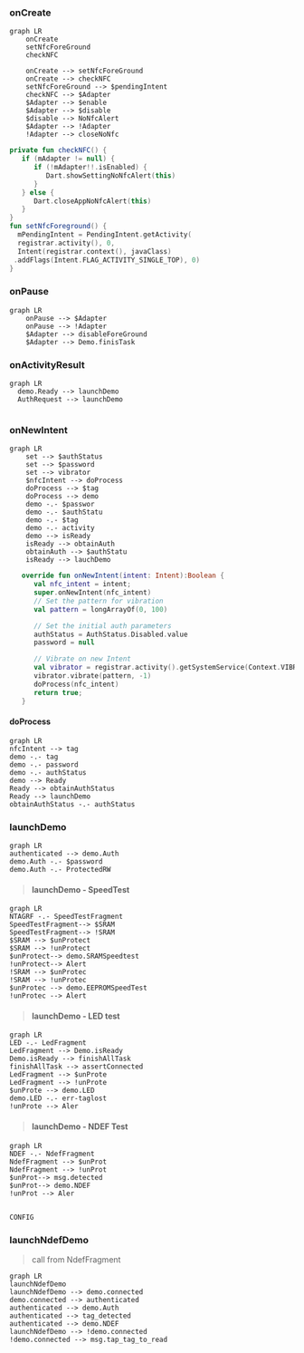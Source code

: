 
### onCreate
```mermaid
graph LR
	onCreate
	setNfcForeGround
	checkNFC

	onCreate --> setNfcForeGround
	onCreate --> checkNFC
	setNfcForeGround --> $pendingIntent
	checkNFC --> $Adapter
	$Adapter --> $enable
	$Adapter --> $disable
	$disable --> NoNfcAlert
	$Adapter --> !Adapter
	!Adapter --> closeNoNfc
```

```kotlin
private fun checkNFC() {  
   if (mAdapter != null) {  
      if (!mAdapter!!.isEnabled) {  
         Dart.showSettingNoNfcAlert(this)  
      }  
   } else {  
      Dart.closeAppNoNfcAlert(this)  
   }  
}
fun setNfcForeground() {
  mPendingIntent = PendingIntent.getActivity(
  registrar.activity(), 0,
  Intent(registrar.context(), javaClass)
 .addFlags(Intent.FLAG_ACTIVITY_SINGLE_TOP), 0)
}
```

### onPause
```mermaid
graph LR
	onPause --> $Adapter
	onPause --> !Adapter
	$Adapter --> disableForeGround
	$Adapter --> Demo.finisTask
```
### onActivityResult
```mermaid
graph LR
  demo.Ready --> launchDemo
  AuthRequest --> launchDemo
  
```

### onNewIntent
```mermaid
graph LR
	set --> $authStatus
	set --> $password
	set --> vibrator
	$nfcIntent --> doProcess
	doProcess --> $tag
	doProcess --> demo
	demo -.- $passwor
	demo -.- $authStatu
	demo -.- $tag
	demo -.- activity
	demo --> isReady
	isReady --> obtainAuth
	obtainAuth --> $authStatu
	isReady --> lauchDemo
```
```kotlin
   override fun onNewIntent(intent: Intent):Boolean {
      val nfc_intent = intent;
      super.onNewIntent(nfc_intent)
      // Set the pattern for vibration
      val pattern = longArrayOf(0, 100)

      // Set the initial auth parameters
      authStatus = AuthStatus.Disabled.value
      password = null

      // Vibrate on new Intent
      val vibrator = registrar.activity().getSystemService(Context.VIBRATOR_SERVICE) as Vibrator
      vibrator.vibrate(pattern, -1)
      doProcess(nfc_intent)
      return true;
   }
```

#### doProcess
```mermaid
graph LR
nfcIntent --> tag
demo -.- tag
demo -.- password
demo -.- authStatus
demo --> Ready
Ready --> obtainAuthStatus
Ready --> launchDemo
obtainAuthStatus -.- authStatus
```

### launchDemo
```mermaid
graph LR
authenticated --> demo.Auth
demo.Auth -.- $password
demo.Auth -.- ProtectedRW
```

> #### launchDemo - SpeedTest
``` mermaid
graph LR
NTAGRF -.- SpeedTestFragment
SpeedTestFragment--> $SRAM
SpeedTestFragment--> !SRAM
$SRAM --> $unProtect
$SRAM --> !unProtect
$unProtect--> demo.SRAMSpeedtest
!unProtect--> Alert
!SRAM --> $unProtec
!SRAM --> !unProtec
$unProtec --> demo.EEPROMSpeedTest
!unProtec --> Alert
```

> #### launchDemo - LED test
``` mermaid
graph LR
LED -.- LedFragment
LedFragment --> Demo.isReady
Demo.isReady --> finishAllTask
finishAllTask --> assertConnected
LedFragment --> $unProte
LedFragment --> !unProte
$unProte --> demo.LED
demo.LED -.- err-taglost
!unProte --> Aler
```
> #### launchDemo - NDEF Test
``` mermaid
graph LR
NDEF -.- NdefFragment
NdefFragment --> $unProt
NdefFragment --> !unProt
$unProt--> msg.detected
$unProt--> demo.NDEF
!unProt --> Aler


CONFIG
``` 

### launchNdefDemo
> call from NdefFragment
```mermaid
graph LR
launchNdefDemo 
launchNdefDemo --> demo.connected
demo.connected --> authenticated
authenticated --> demo.Auth
authenticated --> tag_detected
authenticated --> demo.NDEF
launchNdefDemo --> !demo.connected
!demo.connected --> msg.tap_tag_to_read

```

<!--stackedit_data:
eyJoaXN0b3J5IjpbMTQwNzEyNDM2MywtMjA1MDQ3MzQ3OCwtMT
k3MzI2NTIzNCwtMTU2Mjc3Njc2MSwtMTQxMjkyOTQyNywtOTgz
MDM1ODMxLDY3NDk1OTE3NCwxMzUzNzY2NTQzLDQ5Mzg0MDhdfQ
==
-->